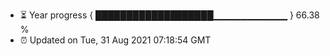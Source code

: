 - ⏳ Year progress { ███████████████████▁▁▁▁▁▁▁▁▁▁▁ } 66.38 %
- ⏰ Updated on Tue, 31 Aug 2021 07:18:54 GMT

